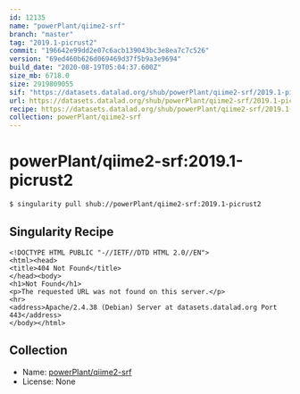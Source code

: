 ```yaml
---
id: 12135
name: "powerPlant/qiime2-srf"
branch: "master"
tag: "2019.1-picrust2"
commit: "196642e99dd2e07c6acb139043bc3e8ea7c7c526"
version: "69ed460b626d069469d37f5b9a3e9694"
build_date: "2020-08-19T05:04:37.600Z"
size_mb: 6718.0
size: 2919809055
sif: "https://datasets.datalad.org/shub/powerPlant/qiime2-srf/2019.1-picrust2/2020-08-19-196642e9-69ed460b/69ed460b626d069469d37f5b9a3e9694.sif"
url: https://datasets.datalad.org/shub/powerPlant/qiime2-srf/2019.1-picrust2/2020-08-19-196642e9-69ed460b/
recipe: https://datasets.datalad.org/shub/powerPlant/qiime2-srf/2019.1-picrust2/2020-08-19-196642e9-69ed460b/Singularity
collection: powerPlant/qiime2-srf
---
```


# powerPlant/qiime2-srf:2019.1-picrust2

```bash
$ singularity pull shub://powerPlant/qiime2-srf:2019.1-picrust2
```

## Singularity Recipe

```singularity
<!DOCTYPE HTML PUBLIC "-//IETF//DTD HTML 2.0//EN">
<html><head>
<title>404 Not Found</title>
</head><body>
<h1>Not Found</h1>
<p>The requested URL was not found on this server.</p>
<hr>
<address>Apache/2.4.38 (Debian) Server at datasets.datalad.org Port 443</address>
</body></html>
```

## Collection

 - Name: [powerPlant/qiime2-srf](https://github.com/powerPlant/qiime2-srf)
 - License: None

